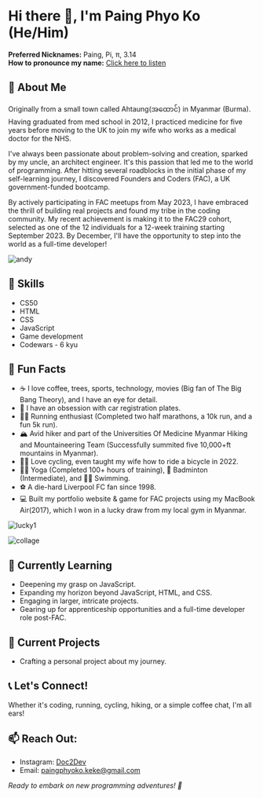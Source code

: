 # Hi there 👋, I'm Paing Phyo Ko (He/Him)

**Preferred Nicknames:** Paing, Pi, π, 3.14  
**How to pronounce my name:** [Click here to listen](https://namedrop.io/paingphyoko)  



## 🚀 About Me 

Originally from a small town called Ahtaung(အထောင်) in Myanmar (Burma). Having graduated from med school in 2012, I practiced medicine for five years before moving to the UK to join my wife who works as a medical doctor for the NHS.

I've always been passionate about problem-solving and creation, sparked by my uncle, an architect engineer. It's this passion that led me to the world of programming. After hitting several roadblocks in the initial phase of my self-learning journey, I discovered Founders and Coders (FAC), a UK government-funded bootcamp.

By actively participating in FAC meetups from May 2023, I have embraced the thrill of building real projects and found my tribe in the coding community. My recent achievement is making it to the FAC29 cohort, selected as one of the 12 individuals for a 12-week training starting September 2023. By December, I'll have the opportunity to step into the world as a full-time developer!

![andy](https://github.com/Paing-Ko/Paing-Ko/assets/75099079/6f320a3b-9344-492a-84ed-416a87aa14ea)

## 💼 Skills

- CS50
- HTML
- CSS
- JavaScript
- Game development
- Codewars - 6 kyu

## 🎉 Fun Facts 

- ☕ I love coffee, trees, sports, technology, movies (Big fan of The Big Bang Theory), and I have an eye for detail.
- 🚗 I have an obsession with car registration plates.
- 🏃‍♂️ Running enthusiast (Completed two half marathons, a 10k run, and a fun 5k run).
- 🏔️ Avid hiker and part of the Universities Of Medicine Myanmar Hiking and Mountaineering Team (Successfully summited five 10,000+ft mountains in Myanmar).
- 🚴‍♂️ Love cycling, even taught my wife how to ride a bicycle in 2022.
- 🧘‍♂️ Yoga (Completed 100+ hours of training), 🏸 Badminton (Intermediate), and 🏊‍♀️ Swimming.
- ⚽️ A die-hard Liverpool FC fan since 1998.
- 💻 Built my portfolio website & game for FAC projects using my MacBook Air(2017), which I won in a lucky draw from my local gym in Myanmar.


![lucky1](https://github.com/Paing-Ko/Paing-Ko/assets/75099079/e57be919-ef4e-4bb7-b8b5-bdf1112916d0)

![collage](https://github.com/Paing-Ko/Paing-Ko/assets/75099079/f3749b22-002a-4d3f-a5fb-53c74943d21b)



## 🎯 Currently Learning

- Deepening my grasp on JavaScript.
- Expanding my horizon beyond JavaScript, HTML, and CSS.
- Engaging in larger, intricate projects.
- Gearing up for apprenticeship opportunities and a full-time developer role post-FAC.


## 🔭 Current Projects 
- Crafting a personal project about my journey.


## 📞 Let's Connect!

Whether it's coding, running, cycling, hiking, or a simple coffee chat, I'm all ears!


## 📫 Reach Out:
- Instagram: [Doc2Dev](https://www.instagram.com/doc2dev/)
- Email: paingphyoko.keke@gmail.com

_Ready to embark on new programming adventures! 🚀_
